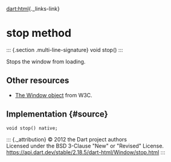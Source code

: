 [dart:html](../../dart-html/dart-html-library){._links-link}

stop method
===========

::: {.section .multi-line-signature}
void stop()
:::

Stops the window from loading.

Other resources
---------------

-   [The Window
    object](http://www.w3.org/html/wg/drafts/html/master/browsers.html#the-window-object)
    from W3C.

Implementation {#source}
--------------

``` {.language-dart data-language="dart"}
void stop() native;
```

::: {._attribution}
© 2012 the Dart project authors\
Licensed under the BSD 3-Clause \"New\" or \"Revised\" License.\
<https://api.dart.dev/stable/2.18.5/dart-html/Window/stop.html>
:::
